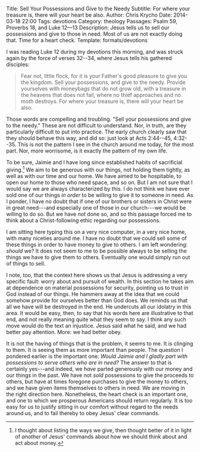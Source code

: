 Title: Sell Your Possessions and Give to the Needy
Subtitle: For where your treasure is, there will your heart be also.
Author: Chris Krycho
Date: 2014-03-18 22:00
Tags: devotions
Category: theology
Passages: Psalm 59, Proverbs 18, and Luke 12&mdash;13
Description: Jesus tells us to sell our possessions and give to those in need. Most of us are not exactly doing that. Time for a heart check.
Template: formats/devotions

I was reading Luke 12 during my devotions this morning, and was struck again by
the force of verses 32--34, where Jesus tells his gathered disciples:

> Fear not, little flock, for it is your Father's good pleasure to give you the
> kingdom. Sell your possessions, and give to the needy. Provide yourselves with
> moneybags that do not grow old, with a treasure in the heavens that does not
> fail, where no thief approaches and no moth destroys. For where your treasure
> is, there will your heart be also.

Those words are compelling and troubling. "Sell your possessions and give to the
needy." These are not difficult to understand. Nor, in truth, are they
particularly difficult to put into practice. The early church clearly saw that
they should behave this way, and did so: just look at Acts 2:44--45, 4:32--35.
This is not the pattern I see in the church around me today, for the most part.
Nor, more worrisome, is it exactly the pattern of my own life.

To be sure, Jaimie and I have long since established habits of sacrificial
giving.[^1] We aim to be generous with our things, not holding them tightly, as
well as with our time and our home. We have aimed to be hospitable, to open our
home to those who need space, and so on. But I am not sure that I would say we
are always characterized by this. I do not think we have ever sold one of our
things *in order* to be willing to give it to someone in need. As I ponder, I
have no doubt that if one of our brothers or sisters in Christ were in great
need---and especially one of those in our church---we would be willing to do so.
But we have *not* done so, and so this passage forced me to think about a
Christ-following ethic regarding our possessions.

I am sitting here typing this on a very nice computer, in a very nice home, with
many niceties around me. I have no doubt that we could sell some of these things
in order to have money to give to others. I am left wondering: *should* we? It
does not seem to me to be possible always to be selling the things we have to
give them to others. Eventually one would simply run out of things to sell.

I note, too, that the context here shows us that Jesus is addressing a very
specific fault: worry about and pursuit of wealth. In this section he takes aim
at dependence on material possessions for security, pointing us to trust in God
instead of our things. He hammers away at the idea that we could somehow provide
for ourselves better than God does. We reminds us that all we have will be
destroyed in the end. He undercuts all our idolatry in this area. It would be
easy, then, to say that his words here are illustrative to that end, and not
really meaning quite what they seem to say. I think any such move would do the
text an injustice. Jesus said what he said, and we had better pay attention.
More: we had better obey.

It is not the having of things that is the problem, it seems to me. It is
clinging to them. It is seeing them as more important than people. The question
I pondered earlier is the important one: *Would Jaimie and I gladly part with
possessions to serve others who are in need?* The answer to that is certainly
yes---and indeed, we *have* parted generously with our money and our things in
the past. We have not *sold* possessions to give the proceeds to others, but
have at times foregone purchases to give the money to others, and we have given
items themselves to others in need. We are moving in the right direction here.
Nonetheless, the heart check is an important one, and one to which we prosperous
Americans should return regularly. It is too easy for us to justify sitting in
our comfort without regard to the needs around us, and to fail thereby to obey
Jesus' clear commands.

[^1]: I thought about listing the ways we give, then thought better of it in
light of *another* of Jesus' commands about how we should think about and act
about money.
